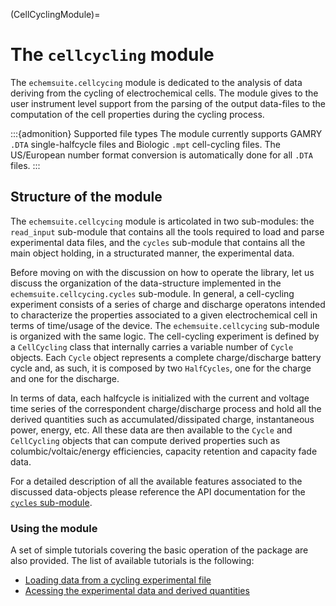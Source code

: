 (CellCyclingModule)=
# The `cellcycling` module

The `echemsuite.cellcycing` module is dedicated to the analysis of data deriving from the cycling of electrochemical cells. The module gives to the user instrument level support from the parsing of the output data-files to the computation of the cell properties during the cycling process.

:::{admonition} Supported file types
The module currently supports GAMRY `.DTA` single-halfcycle files and Biologic `.mpt` cell-cycling files. The US/European number format conversion is automatically done for all `.DTA` files.
:::


## Structure of the module

The `echemsuite.cellcycing` module is articolated in two sub-modules: the `read_input` sub-module that contains all the tools required to load and parse experimental data files, and the `cycles` sub-module that contains all the main object holding, in a structurated manner, the experimental data.

Before moving on with the discussion on how to operate the library, let us discuss the organization of the data-structure implemented in the `echemsuite.cellcycing.cycles` sub-module. In general, a cell-cycling experiment consists of a series of charge and discharge operatons intended to characterize the properties associated to a given electrochemical cell in terms of time/usage of the device. The `echemsuite.cellcycing` sub-module is organized with the same logic. The cell-cycling experiment is defined by a `CellCycling` class that internally carries a variable number of `Cycle` objects. Each `Cycle` object represents a complete charge/discharge battery cycle and, as such, it is composed by two `HalfCycles`, one for the charge and one for the discharge.

In terms of data, each halfcycle is initialized with the current and voltage time series of the correspondent charge/discharge process and hold all the derived quantities such as accumulated/dissipated charge, instantaneous power, energy,  etc. All these data are then available to the `Cycle` and `CellCycling` objects that can compute derived properties such as
columbic/voltaic/energy efficiencies, capacity retention and capacity fade data.

For a detailed description of all the available features associated to the discussed data-objects please reference the API documentation for the [`cycles` sub-module](API-cellcycling-cycles).

### Using the module

A set of simple tutorials covering the basic operation of the package are also provided. 
The list of available tutorials is the following:

* [Loading data from a cycling experimental file](CellCycling_Loading)
* [Acessing the experimental data and derived quantities](CellCycling_AccessingData)